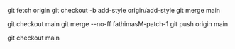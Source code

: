 git fetch origin
git checkout -b add-style origin/add-style
git merge main

git checkout main
git merge --no-ff fathimasM-patch-1
git push origin main

git checkout main




